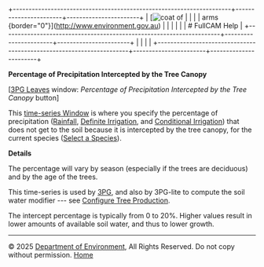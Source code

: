 +---------------------------------------------------------------------+-----------------------+-----------------------+
| [![coat of                                                          |                       | [](index.htm)         |
| arms](imgs/coa_env.png){border="0"}](http://www.environment.gov.au) |                       |                       |
|                                                                     |                       | # FullCAM Help        |
+---------------------------------------------------------------------+-----------------------+-----------------------+
|                                                                     |                       |                       |
+---------------------------------------------------------------------+-----------------------+-----------------------+

**Percentage of Precipitation Intercepted by the Tree Canopy**

\[[3PG Leaves](21_3PG%20Leaves.htm) window: *Percentage of Precipitation
Intercepted by the Tree Canopy* button\]

This [time-series Window](135_time-series%20window.htm) is where you
specify the percentage of precipitation ([Rainfall](88_Rainfall.htm),
[Definite Irrigation](92_Definite%20Irrigation.htm), and [Conditional
Irrigation](91_Conditional%20Irrigation.htm)) that does not get to the
soil because it is intercepted by the tree canopy, for the current
species ([Select a Species](56_Select%20a%20Species.htm)).

**Details**

The percentage will vary by season (especially if the trees are
deciduous) and by the age of the trees.

This time-series is used by [3PG](115_3PG.htm), and also by 3PG-lite to
compute the soil water modifier --- see [Configure Tree
Production](108_Configure%20Tree%20Production.htm).

The intercept percentage is typically from 0 to 20%. Higher values
result in lower amounts of available soil water, and thus to lower
growth.

------------------------------------------------------------------------

© 2025 [Department of
Environment](http://www.environment.gov.au "Department of Environment"),
All Rights Reserved. Do not copy without permission.
[Home](index.htm "help index")
